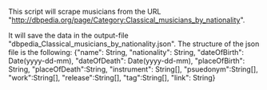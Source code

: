 This script will scrape musicians from the URL "http://dbpedia.org/page/Category:Classical_musicians_by_nationality".

It will save the data in the output-file "dbpedia_Classical_musicians_by_nationality.json". The structure of the json file is the following:
{"name": String,
"nationality": String,
"dateOfBirth": Date(yyyy-dd-mm),
"dateOfDeath": Date(yyyy-dd-mm),
"placeOfBirth": String,
"placeOfDeath":String,
"instrument": String[],
"psuedonym":String[],
"work":String[],
"release":String[],
"tag":String[],
"link": String}
